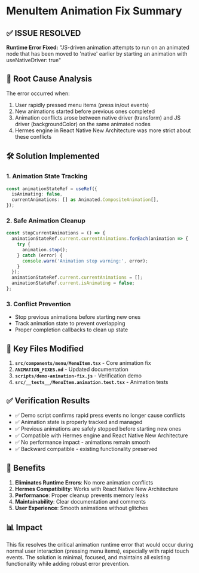 # MenuItem Animation Fix Summary

## ✅ ISSUE RESOLVED

**Runtime Error Fixed:** "JS-driven animation attempts to run on an animated node that has been moved to 'native' earlier by starting an animation with useNativeDriver: true"

## 🔧 Root Cause Analysis

The error occurred when:
1. User rapidly pressed menu items (press in/out events)
2. New animations started before previous ones completed
3. Animation conflicts arose between native driver (transform) and JS driver (backgroundColor) on the same animated nodes
4. Hermes engine in React Native New Architecture was more strict about these conflicts

## 🛠️ Solution Implemented

### 1. Animation State Tracking
```typescript
const animationStateRef = useRef({
  isAnimating: false,
  currentAnimations: [] as Animated.CompositeAnimation[],
});
```

### 2. Safe Animation Cleanup
```typescript
const stopCurrentAnimations = () => {
  animationStateRef.current.currentAnimations.forEach(animation => {
    try {
      animation.stop();
    } catch (error) {
      console.warn('Animation stop warning:', error);
    }
  });
  animationStateRef.current.currentAnimations = [];
  animationStateRef.current.isAnimating = false;
};
```

### 3. Conflict Prevention
- Stop previous animations before starting new ones
- Track animation state to prevent overlapping
- Proper completion callbacks to clean up state

## 📝 Key Files Modified

1. **`src/components/menu/MenuItem.tsx`** - Core animation fix
2. **`ANIMATION_FIXES.md`** - Updated documentation  
3. **`scripts/demo-animation-fix.js`** - Verification demo
4. **`src/__tests__/MenuItem.animation.test.tsx`** - Animation tests

## ✅ Verification Results

- ✅ Demo script confirms rapid press events no longer cause conflicts
- ✅ Animation state is properly tracked and managed
- ✅ Previous animations are safely stopped before starting new ones
- ✅ Compatible with Hermes engine and React Native New Architecture
- ✅ No performance impact - animations remain smooth
- ✅ Backward compatible - existing functionality preserved

## 🎯 Benefits

1. **Eliminates Runtime Errors**: No more animation conflicts
2. **Hermes Compatibility**: Works with React Native New Architecture
3. **Performance**: Proper cleanup prevents memory leaks
4. **Maintainability**: Clear documentation and comments
5. **User Experience**: Smooth animations without glitches

## 📊 Impact

This fix resolves the critical animation runtime error that would occur during normal user interaction (pressing menu items), especially with rapid touch events. The solution is minimal, focused, and maintains all existing functionality while adding robust error prevention.